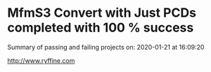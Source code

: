 # MfmS3 Convert with Just PCDs completed with 100 % success

Summary of passing and failing projects on: 2020-01-21 at 16:09:20

http://www.ryffine.com
